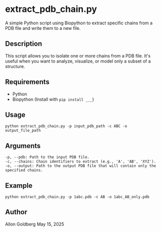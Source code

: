 # extract_pdb_chain.py

A simple Python script using Biopython to extract specific chains from a PDB file and write them to a new file.

## Description

This script allows you to isolate one or more chains from a PDB file. It's useful when you want to analyze, visualize, or model only a subset of a structure.

## Requirements

- Python
- Biopython (Install with `pip install ___`)

## Usage

```
python extract_pdb_chain.py -p input_pdb_path -c ABC -o output_file_path
```

## Arguments

```
-p, --pdb: Path to the input PDB file.
-c, --chains: Chain identifiers to extract (e.g., 'A', 'AB', 'XYZ').
-o, --output: Path to the output PDB file that will contain only the specified chains.
```

## Example

```
python extract_pdb_chain.py -p 1abc.pdb -c AB -o 1abc_AB_only.pdb
```


## Author

Allon Goldberg
May 15, 2025
